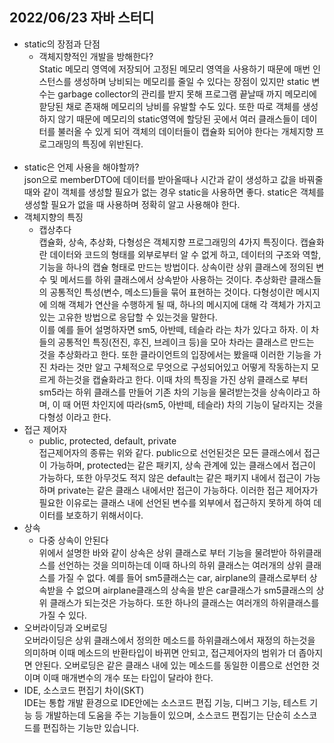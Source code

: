 ## 2022/06/23 자바 스터디

* static의 장점과 단점
  * 객체지향적인 개발을 방해한다?
  <br> Static 메모리 영역에 저장되어 고정된 메모리 영역을 사용하기 때문에 매번 인스턴스를 생성하며 낭비되는 메모리를 줄일 수 있다는 장점이 있지만 static 변수는 garbage collector의 관리를 받지 못해 프로그램 끝날때 까지 메모리에 핟당된 채로 존재해 메모리의 낭비를 유발할 수도 있다. 또한 따로 객체를 생성하지 않기 때문에 메모리의 static영역에 할당된 곳에서 여러 클래스들이 데이터를 불러올 수 있게 되어 객체의 데이터들이 캡슐화 되어야 한다는 개체지향 프로그래밍의 특징에 위반된다.
  <br>
* static은 언제 사용을 해야할까?
  <br> json으로 memberDTO에 데이터를 받아올때나 시간과 같이 생성하고 값을 바꿔줄때와 같이 객체를 생성할 필요가 없는 경우 static을 사용하면 좋다. static은 객체를 생성할 필요가 없을 때 사용하며 정확히 알고 사용해야 한다.
  <br>
* 객체지향의 특징
  * 캡상추다<br>
  캡슐화, 상속, 추상화, 다형성은 객체지향 프로그래밍의 4가지 특징이다. 캡슐화란 데이터와 코드의 형태를 외부로부터 알 수 없게 하고, 데이터의 구조와 역할, 기능을 하나의 캡슐 형태로 만드는 방법이다. 상속이란 상위 클래스에 정의된 변수 및 메서드를 하위 클래스에서 상속받아 사용하는 것이다. 추상화란 클래스들의 공통적인 특성(변수, 메소드)들을 묶어 표현하는 것이다. 다형성이란 메시지에 의해 객체가 연산을 수행하게 될 때, 하나의 메시지에 대해 각 객체가 가지고 있는 고유한 방법으로 응답할 수 있는것을 말한다.<br> 이를 예를 들어 설명하자면 sm5, 아반떼, 테슬라 라는 차가 있다고 하자. 이 차들의 공통적인 특징(전진, 후진, 브레이크 등)을 모아 차라는 클래스르 만드는 것을 추상화라고 한다. 또한 클라이언트의 입장에서는 봤을때 이러한 기능을 가진 차라는 것만 알고 구체적으로 무엇으로 구성되어있고 어떻게 작동하는지 모르게 하는것을 캡슐화라고 한다. 이때 차의 특징을 가진 상위 클래스로 부터 sm5라는 하위 클래스를 만들어 기존 차의 기능을 물려받는것을 상속이라고 하며, 이 때 어떤 차인지에 따라(sm5, 아반떼, 테슬라) 차의 기능이 달라지는 것을 다형성 이라고 한다.      
* 접근 제어자
  * public, protected, default, private<br>
  접근제어자의 종류는 위와 같다. public으로 선언된것은 모든 클래스에서 접근이 가능하며, protected는 같은 패키지, 상속 관계에 있는 클래스에서 접근이 가능하다, 또한 아무것도 적지 않은 default는 같은 패키지 내에서 접근이 가능하며 private는 같은 클래스 내에서만 접근이 가능하다. 이러한 접근 제어자가 필요한 이유로는 클래스 내에 선언된 변수를 외부에서 접근하지 못하게 하여 데이터를 보호하기 위해서이다.
* 상속
  * 다중 상속이 안된다
  <br>위에서 설명한 바와 같이 상속은 상위 클래스로 부터 기능을 물려받아 하위클래스를 선언하는 것을 의미하는데 이때 하나의 하위 클래스는 여러개의 상위 클래스를 가질 수 없다. 예를 들어 sm5클래스는 car, airplane의 클래스로부터 상속받을 수 없으며 airplane클래스의 상속을 받은 car클래스가 sm5클래스의 상위 클래스가 되는것은 가능하다. 또한 하나의 클래스는 여러개의 하위클래스를 가질 수 있다.
* 오버라이딩과 오버로딩
<br>오버라이딩은 상위 클래스에서 정의한 메소드를 하위클래스에서 재정의 하는것을 의미하며 이때 메소드의 반환타입이 바뀌면 안되고, 접근제어자의 범위가 더 좁아지면 안된다. 오버로딩은 같은 클래스 내에 있는 메소드를 동일한 이름으로 선언한 것이며 이때 매개변수의 개수 또는 타입이 달라야 한다.
* IDE, 소스코드 편집기 차이(SKT)<br>
IDE는 통합 개발 환경으로 IDE안에는 소스코드 편집 기능, 디버그 기능, 테스트 기능 등 개발하는데 도움을 주는 기능들이 있으며, 소스코드 편집기는 단순히 소스코드를 편집하는 기능만 있습니다. 